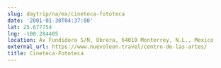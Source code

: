 ```yaml
---
slug: daytrip/na/mx/cineteca-fototeca
date: '2001-01-30T04:37:00'
lat: 25.677754
lng: -100.284405
location: Av Fundidora S/N, Obrera, 64010 Monterrey, N.L., Mexico
external_url: https://www.nuevoleon.travel/centro-de-las-artes/
title: Cineteca-Fototeca
---
```



